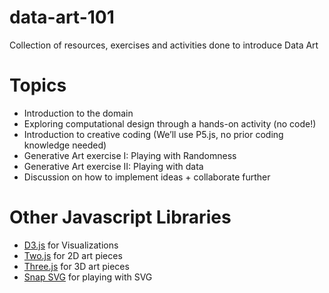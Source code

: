 # data-art-101
Collection of resources, exercises and activities done to introduce Data Art

# Topics

- Introduction to the domain
- Exploring computational design through a hands-on activity (no code!)
- Introduction to creative coding (We’ll use P5.js, no prior coding knowledge needed)
- Generative Art exercise I: Playing with Randomness
- Generative Art exercise II: Playing with data
- Discussion on how to implement ideas + collaborate further


# Other Javascript Libraries

- [D3.js](https://d3js.org/) for Visualizations
- [Two.js](https://two.js.org/examples/) for 2D art pieces
- [Three.js](https://threejs.org/) for 3D art pieces
- [Snap SVG](http://snapsvg.io/) for playing with SVG
